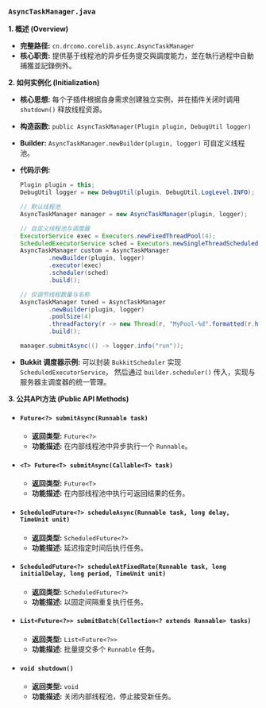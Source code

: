 ### `AsyncTaskManager.java`

**1. 概述 (Overview)**

  * **完整路径:** `cn.drcomo.corelib.async.AsyncTaskManager`
  * **核心职责:** 提供基于线程池的异步任务提交與調度能力，並在執行過程中自動捕獲並記錄例外。

**2. 如何实例化 (Initialization)**

  * **核心思想:** 每个子插件根据自身需求创建独立实例，并在插件关闭时调用 `shutdown()` 释放线程资源。
  * **构造函数:** `public AsyncTaskManager(Plugin plugin, DebugUtil logger)`
  * **Builder:** `AsyncTaskManager.newBuilder(plugin, logger)` 可自定义线程池。
  * **代码示例:**
    ```java
    Plugin plugin = this;
    DebugUtil logger = new DebugUtil(plugin, DebugUtil.LogLevel.INFO);

    // 默认线程池
    AsyncTaskManager manager = new AsyncTaskManager(plugin, logger);

    // 自定义线程池与调度器
    ExecutorService exec = Executors.newFixedThreadPool(4);
    ScheduledExecutorService sched = Executors.newSingleThreadScheduledExecutor();
    AsyncTaskManager custom = AsyncTaskManager
            .newBuilder(plugin, logger)
            .executor(exec)
            .scheduler(sched)
            .build();

    // 仅调节线程数量与名称
    AsyncTaskManager tuned = AsyncTaskManager
            .newBuilder(plugin, logger)
            .poolSize(4)
            .threadFactory(r -> new Thread(r, "MyPool-%d".formatted(r.hashCode())))
            .build();

    manager.submitAsync(() -> logger.info("run"));
    ```

  * **Bukkit 调度器示例:** 可以封装 `BukkitScheduler` 实现 `ScheduledExecutorService`，
    然后通过 `builder.scheduler()` 传入，实现与服务器主调度器的统一管理。

**3. 公共API方法 (Public API Methods)**

  * #### `Future<?> submitAsync(Runnable task)`
      * **返回类型:** `Future<?>`
      * **功能描述:** 在内部线程池中异步执行一个 `Runnable`。
  * #### `<T> Future<T> submitAsync(Callable<T> task)`
      * **返回类型:** `Future<T>`
      * **功能描述:** 在内部线程池中执行可返回结果的任务。
  * #### `ScheduledFuture<?> scheduleAsync(Runnable task, long delay, TimeUnit unit)`
      * **返回类型:** `ScheduledFuture<?>`
      * **功能描述:** 延迟指定时间后执行任务。
  * #### `ScheduledFuture<?> scheduleAtFixedRate(Runnable task, long initialDelay, long period, TimeUnit unit)`
      * **返回类型:** `ScheduledFuture<?>`
      * **功能描述:** 以固定间隔重复执行任务。
  * #### `List<Future<?>> submitBatch(Collection<? extends Runnable> tasks)`
      * **返回类型:** `List<Future<?>>`
      * **功能描述:** 批量提交多个 `Runnable` 任务。
  * #### `void shutdown()`
      * **返回类型:** `void`
      * **功能描述:** 关闭内部线程池，停止接受新任务。
